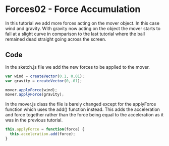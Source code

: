 # Forces02 - Force Accumulation
In this tutorial we add more forces acting on the mover object. In this case wind and gravity. With gravity now acting on the object the mover starts to fall at a slight curve in comparison to the last tutorial where the ball remained dead straight going across the screen.

## Code
In the sketch.js file we add the new forces to be applied to the mover.
```js
var wind = createVector(0.1, 0,01);
var gravity = createVector(0,.01);

mover.applyForce(wind);
mover.applyForce(gravity);
```
In the mover.js class the file is barely changed except for the applyForce function which uses the add() function instead. This adds the acceleration and force together rather than the force being equal to the acceleration as it was in the previous tutorial.
```js
this.applyForce = function(force) {
  this.acceleration.add(force);
}
```
